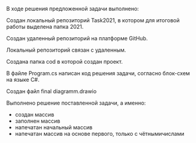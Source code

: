 В ходе решения предложенной задачи выполнено:

Создан локальный репозиторий Task2021, в котором для итоговой работы выделена папка 2021.

Создан удаленный репозиторий на платформе GitHub.

Локальный репозиторий связан с удаленным.

Создана папка cod в которой создан проект.

В файле Program.cs написан код решения задачи, согласно блок-схем на языке C#.

Создан файл final diagramm.drawio

Выполнено решение поставленной задачи, а именно:

* создан массив
* заполнен массив
* напечатан начальный массив
* напечатан массив на основе первого, только с чётнымичислами